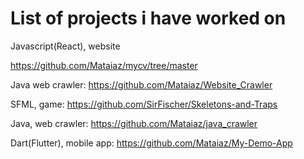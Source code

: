 # List of projects i have worked on

Javascript(React), website 

https://github.com/Mataiaz/mycv/tree/master

Java web crawler:               https://github.com/Mataiaz/Website_Crawler

SFML, game:         https://github.com/SirFischer/Skeletons-and-Traps

Java, web crawler:               https://github.com/Mataiaz/java_crawler

Dart(Flutter), mobile app:       https://github.com/Mataiaz/My-Demo-App
